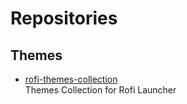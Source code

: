 # Repositories

## Themes

- [rofi-themes-collection](https://github.com/newmanls/rofi-themes-collection?tab=readme-ov-file)
  <br/>Themes Collection for Rofi Launcher